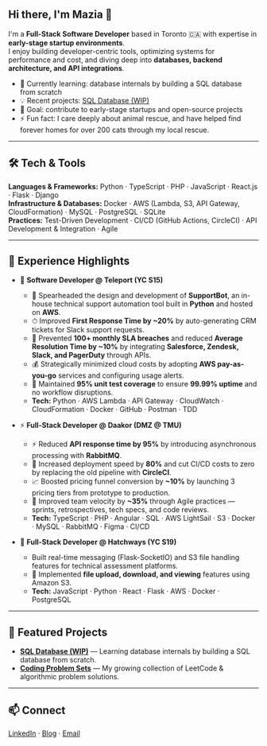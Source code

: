 ## Hi there, I'm Mazia 👋

I'm a **Full-Stack Software Developer** based in Toronto 🇨🇦 with expertise in **early-stage startup environments**.  
I enjoy building developer-centric tools, optimizing systems for performance and cost, and diving deep into **databases, backend architecture, and API integrations**.

- 🌱 Currently learning: database internals by building a SQL database from scratch  
- 💡 Recent projects: [SQL Database (WIP)](https://github.com/maziasy/my-sql-database)
- 🎯 Goal: contribute to early-stage startups and open-source projects  
- ⚡ Fun fact: I care deeply about animal rescue, and have helped find forever homes for over 200 cats through my local rescue.

---

## 🛠 Tech & Tools

**Languages & Frameworks:** Python · TypeScript · PHP · JavaScript · React.js · Flask · Django  
**Infrastructure & Databases:** Docker · AWS (Lambda, S3, API Gateway, CloudFormation) · MySQL · PostgreSQL · SQLite  
**Practices:** Test-Driven Development · CI/CD (GitHub Actions, CircleCI) · API Development & Integration · Agile

---

## 📌 Experience Highlights

- 🤖 **Software Developer @ Teleport (YC S15)**  
  - 🧠 Spearheaded the design and development of **SupportBot**, an in-house technical support automation tool built in **Python** and hosted on **AWS**.  
  - ⏱ Improved **First Response Time by ~20%** by auto-generating CRM tickets for Slack support requests.  
  - 🧰 Prevented **100+ monthly SLA breaches** and reduced **Average Resolution Time by ~10%** by integrating **Salesforce, Zendesk, Slack, and PagerDuty** through APIs.  
  - 💰 Strategically minimized cloud costs by adopting **AWS pay-as-you-go** services and configuring usage alerts.  
  - 🧪 Maintained **95% unit test coverage** to ensure **99.99% uptime** and no workflow disruptions.  
  - **Tech:** Python · AWS Lambda · API Gateway · CloudWatch · CloudFormation · Docker · GitHub · Postman · TDD
  
- ⚡ **Full-Stack Developer @ Daakor (DMZ @ TMU)**
  - ⚡ Reduced **API response time by 95%** by introducing asynchronous processing with **RabbitMQ**.  
  - 🚀 Increased deployment speed by **80%** and cut CI/CD costs to zero by replacing the old pipeline with **CircleCI**.  
  - 📈 Boosted pricing funnel conversion by **~10%** by launching 3 pricing tiers from prototype to production.  
  - 🧭 Improved team velocity by **~35%** through Agile practices — sprints, retrospectives, tech specs, and code reviews.  
  - **Tech:** TypeScript · PHP · Angular · SQL · AWS LightSail · S3 · Docker · MySQL · RabbitMQ · Figma · CI/CD
  
- 🧰 **Full-Stack Developer @ Hatchways (YC S19)**
  - Built real-time messaging (Flask-SocketIO) and S3 file handling features for technical assessment platforms.
  - 📁 Implemented **file upload, download, and viewing** features using Amazon S3.  
  - **Tech:** JavaScript · Python · React · Flask · AWS · Docker · PostgreSQL

---

## 🚀 Featured Projects

- [**SQL Database (WIP)**](https://github.com/maziasy/my-sql-database) — Learning database internals by building a SQL database from scratch.  
- [**Coding Problem Sets**](https://github.com/maziasy/coding-problem-sets) — My growing collection of LeetCode & algorithmic problem solutions.  

---

## 📫 Connect

[LinkedIn](https://www.linkedin.com/in/maziasyed/) · [Blog](your-link) · [Email](mailto:maziasyed@gmail.com)
